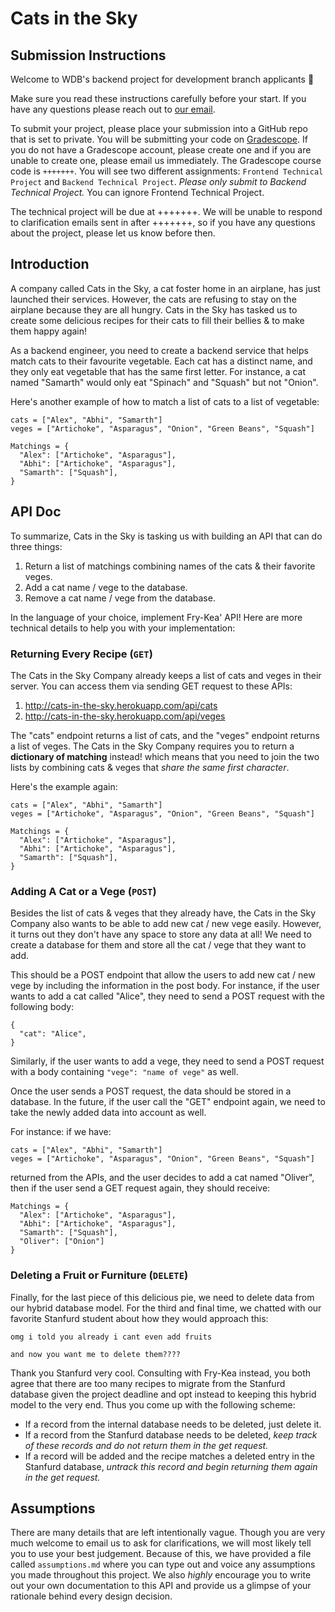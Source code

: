 # Cats in the Sky

## Submission Instructions
Welcome to WDB's backend project for development branch applicants 👋

Make sure you read these instructions carefully before your start. If you have any questions
please reach out to [our email](webatberkeley@gmail.com).

To submit your project, please place your submission into a GitHub repo that is set to private. You
will be submitting your code on [Gradescope](https://www.gradescope.com/). If you do not have a 
Gradescope account, please create one and if you are unable to create one, please email us
immediately. The Gradescope course code is `+++++++`. You will see two different assignments: 
`Frontend Technical Project` and `Backend Technical Project`. _Please only submit to Backend
Technical Project._ You can ignore Frontend Technical Project.

The technical project will be due at +++++++. We will be unable to respond to clarification emails sent in after +++++++, so if you have any questions about the project, please let us know before then. 


## Introduction

A company called Cats in the Sky, a cat foster home in an airplane, has just launched their services. However, the cats are refusing to stay on the airplane because they are all hungry. Cats in the Sky has tasked us to create some delicious recipes for their cats to fill their bellies & to make them happy again!

As a backend engineer, you need to create a backend service that helps match cats to their favourite vegetable. Each cat has a distinct name, and they only eat vegetable that has the same first letter. For instance, a cat named "Samarth" would only eat "Spinach" and "Squash" but not "Onion".

Here's another example of how to match a list of cats to a list of vegetable:

```
cats = ["Alex", "Abhi", "Samarth"]
veges = ["Artichoke", "Asparagus", "Onion", "Green Beans", "Squash"]

Matchings = {
  "Alex": ["Artichoke", "Asparagus"],
  "Abhi": ["Artichoke", "Asparagus"],
  "Samarth": ["Squash"],
}

```

## API Doc

To summarize, Cats in the Sky is tasking us with building an API that can do three things:
1) Return a list of matchings combining names of the cats & their favorite veges. 
2) Add a cat name / vege to the database.
3) Remove a cat name / vege from the database.

In the language of your choice, implement Fry-Kea' API! Here are more technical details to help
you with your implementation:

### Returning Every Recipe (`GET`)

The Cats in the Sky Company already keeps a list of cats and veges in their server. You can access them via sending GET request to these APIs:

1. http://cats-in-the-sky.herokuapp.com/api/cats
2. http://cats-in-the-sky.herokuapp.com/api/veges


The "cats" endpoint returns a list of cats, and the "veges" endpoint returns a list of veges. 
The Cats in the Sky Company requires you to return a **dictionary of matching** instead! which means that you need to 
join the two lists by combining cats & veges that *share the same first character*.

Here's the example again:

```
cats = ["Alex", "Abhi", "Samarth"]
veges = ["Artichoke", "Asparagus", "Onion", "Green Beans", "Squash"]

Matchings = {
  "Alex": ["Artichoke", "Asparagus"],
  "Abhi": ["Artichoke", "Asparagus"],
  "Samarth": ["Squash"],
}

```

### Adding A Cat or a Vege (`POST`)

Besides the list of cats & veges that they already have, the Cats in the Sky Company also wants to be able to add new cat / new vege easily. However, it turns out they don't have any space to store any data at all! We need to create a database for them and store all the cat / vege that they want to add.

This should be a POST endpoint that allow the users to add new cat / new vege by including the information in the post body.
For instance, if the user wants to add a cat called "Alice", they need to send a POST request with the following body:
```
{
  "cat": "Alice",
}
```

Similarly, if the user wants to add a vege, they need to send a POST request with a body containing `"vege": "name of vege"` as well.

Once the user sends a POST request, the data should be stored in a database. In the future, if the user call the "GET" endpoint again, we need to take the newly added data into account as well.

For instance:
if we have:
```
cats = ["Alex", "Abhi", "Samarth"]
veges = ["Artichoke", "Asparagus", "Onion", "Green Beans", "Squash"]
```
returned from the APIs, and the user decides to add a cat named "Oliver", then if the user send a GET request again, they should receive:

```
Matchings = {
  "Alex": ["Artichoke", "Asparagus"],
  "Abhi": ["Artichoke", "Asparagus"],
  "Samarth": ["Squash"],
  "Oliver": ["Onion"]
}
```

### Deleting a Fruit or Furniture (`DELETE`)

Finally, for the last piece of this delicious pie, we need to delete data from our hybrid
database model. For the third and final time, we chatted with our favorite Stanfurd student
about how they would approach this:

```
omg i told you already i cant even add fruits

and now you want me to delete them????
```

Thank you Stanfurd very cool. Consulting with Fry-Kea instead, you both agree that there
are too many recipes to migrate from the Stanfurd database given the project deadline and
opt instead to keeping this hybrid model to the very end. Thus you come up with the following
scheme:

- If a record from the internal database needs to be deleted, just delete it.
- If a record from the Stanfurd database needs to be deleted, _keep track of these records
and do not return them in the get request._
- If a record will be added and the recipe matches a deleted entry in the Stanfurd database,
_untrack this record and begin returning them again in the get request._

## Assumptions

There are many details that are left intentionally vague. Though you are very much welcome to
email us to ask for clarifications, we will most likely tell you to use your best judgement.
Because of this, we have provided a file called `assumptions.md` where you can type out and
voice any assumptions you made throughout this project. We also _highly_ encourage you to
write out your own documentation to this API and provide us a glimpse of your rationale
behind every design decision.
